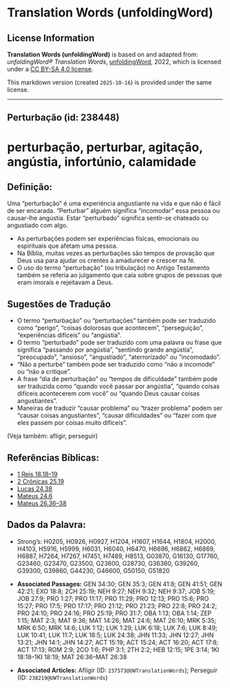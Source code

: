 # Translation Words (unfoldingWord)

## License Information

**Translation Words (unfoldingWord)** is based on and adapted from: _unfoldingWord® Translation Words_, [unfoldingWord](https://unfoldingword.org/utw), 2022, which is licensed under a [CC BY-SA 4.0 license](https://creativecommons.org/licenses/by-sa/4.0/legalcode.en).

This markdown version (created `2025-10-16`) is provided under the same license.



--------------------------------

## Perturbação (id: 238448)

perturbação, perturbar, agitação, angústia, infortúnio, calamidade
==================================================================

Definição:
----------

Uma “perturbação” é uma experiência angustiante na vida e que não é fácil de ser encarada. “Perturbar” alguém significa “incomodar” essa pessoa ou causar\-lhe angústia. Estar “perturbado” significa sentir\-se chateado ou angustiado com algo.

* As perturbações podem ser experiências físicas, emocionais ou espirituais que afetam uma pessoa.
* Na Bíblia, muitas vezes as perturbações são tempos de provação que Deus usa para ajudar os crentes a amadurecer e crescer na fé.
* O uso do termo “perturbação” (ou tribulação) no Antigo Testamento também se referia ao julgamento que caía sobre grupos de pessoas que eram imorais e rejeitavam a Deus.

Sugestões de Tradução
---------------------

* O termo “perturbação” ou “perturbações” também pode ser traduzido como “perigo”, “coisas dolorosas que acontecem”, “perseguição”, “experiências difíceis” ou “angústia”.
* O termo “perturbado” pode ser traduzido com uma palavra ou frase que significa “passando por angústia”, “sentindo grande angústia”, “preocupado”, “ansioso”, “angustiado”, “aterrorizado” ou "incomodado".
* “Não a perturbe” também pode ser traduzido como “não a incomode” ou “não a critique”.
* A frase “dia de perturbação” ou “tempos de dificuldade” também pode ser traduzida como “quando você passar por angústia”, “quando coisas difíceis acontecerem com você” ou “quando Deus causar coisas angustiantes”.
* Maneiras de traduzir “causar problema” ou “trazer problema” podem ser “causar coisas angustiantes”, “causar dificuldades” ou “fazer com que eles passem por coisas muito difíceis”.

(Veja também: afligir, perseguir)

Referências Bíblicas:
---------------------

* [1 Reis 18\.18–19](https://ref.ly/1Kgs18:18-1Kgs18:19)
* [2 Crônicas 25\.19](https://ref.ly/2Chr25:19)
* [Lucas 24\.38](https://ref.ly/Luke24:38)
* [Mateus 24\.6](https://ref.ly/Matt24:6)
* [Mateus 26\.36–38](https://ref.ly/Matt26:36-Matt26:38)

Dados da Palavra:
-----------------

* Strong’s: H0205, H0926, H0927, H1204, H1607, H1644, H1804, H2000, H4103, H5916, H5999, H6031, H6040, H6470, H6696, H6862, H6869, H6887, H7264, H7267, H7451, H7489, H8513, G03870, G16130, G17760, G23460, G23470, G23500, G23600, G28730, G36360, G39260, G39300, G39860, G44230, G46600, G50150, G51820

* **Associated Passages:** GEN 34:30; GEN 35:3; GEN 41:8; GEN 41:51; GEN 42:21; EXO 18:8; 2CH 25:19; NEH 9:27; NEH 9:32; NEH 9:37; JOB 5:19; JOB 27:9; PRO 1:27; PRO 11:17; PRO 11:29; PRO 12:13; PRO 15:6; PRO 15:27; PRO 17:5; PRO 17:17; PRO 21:12; PRO 21:23; PRO 22:8; PRO 24:2; PRO 24:10; PRO 24:16; PRO 25:19; PRO 31:7; OBA 1:13; OBA 1:14; ZEP 1:15; MAT 2:3; MAT 9:36; MAT 14:26; MAT 24:6; MAT 26:10; MRK 5:35; MRK 6:50; MRK 14:6; LUK 1:12; LUK 1:29; LUK 6:18; LUK 7:6; LUK 8:49; LUK 10:41; LUK 11:7; LUK 18:5; LUK 24:38; JHN 11:33; JHN 12:27; JHN 13:21; JHN 14:1; JHN 14:27; ACT 15:19; ACT 15:24; ACT 16:20; ACT 17:8; ACT 17:13; ROM 2:9; 2CO 1:6; PHP 3:1; 2TH 2:2; HEB 12:15; 1PE 3:14; 1KI 18:18–1KI 18:19; MAT 26:36–MAT 26:38
* **Associated Articles:** Afligir (ID: `237573@UWTranslationWords`); Perseguir (ID: `238219@UWTranslationWords`)

